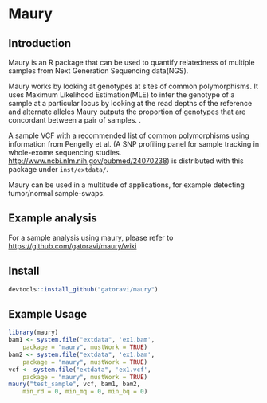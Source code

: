 # Maury

## Introduction

Maury is an R package that can be used to quantify relatedness of
multiple samples from Next Generation Sequencing data(NGS).

Maury works by looking at genotypes at sites of
common polymorphisms. It uses Maximum Likelihood Estimation(MLE)
to infer the genotype of a sample at a particular
locus by looking at the read depths of the reference and 
alternate alleles Maury outputs the proportion of
genotypes that are concordant between a pair of samples. .

A sample VCF with a recommended list of common polymorphisms
using information from Pengelly et al. (A SNP profiling panel for sample tracking in whole-exome sequencing studies.
http://www.ncbi.nlm.nih.gov/pubmed/24070238) is distributed with this package under `inst/extdata/`.

Maury can be used in a multitude
of applications, for example detecting tumor/normal
sample-swaps.

## Example analysis
For a sample analysis using maury, please refer to
https://github.com/gatoravi/maury/wiki

## Install

```r
devtools::install_github("gatoravi/maury")
```

## Example Usage

```r
library(maury)
bam1 <- system.file("extdata", 'ex1.bam',
    package = "maury", mustWork = TRUE)
bam2 <- system.file("extdata", 'ex1.bam',
    package = "maury", mustWork = TRUE)
vcf <- system.file("extdata", 'ex1.vcf',
    package = "maury", mustWork = TRUE)
maury("test_sample", vcf, bam1, bam2,
    min_rd = 0, min_mq = 0, min_bq = 0)
```


